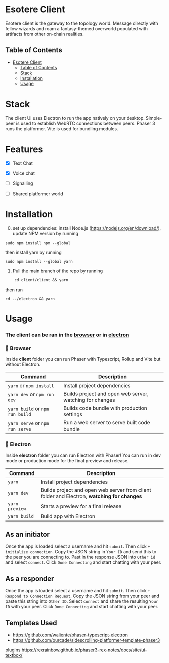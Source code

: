 # Esotere Client
Esotere client is the gateway to the topology world.
Message directly with fellow wizards and roam a fantasy-themed overworld populated with artifacts from other on-chain realities.

## Table of Contents
- [Esotere Client](#esotere-client)
  - [Table of Contents](#table-of-contents)
  - [Stack](#stack)
  - [Installation](#installation)
  - [Usage](#usage)
  
# Stack
The client UI uses Electron to run the app natively on your desktop. Simple-peer is used to establish WebRTC connections between peers. Phaser 3 runs the platformer. Vite is used for bundling modules.

# Features
- [x] Text Chat
- [x] Voice chat
- [ ] Signalling
- [ ] Shared platformer world


# Installation
0. set up dependencies: install Node.js (https://nodejs.org/en/download/), update NPM version by running
```
sudo npm install npm --global
```
then install yarn by running
```
sudo npm install --global yarn
```

1. Pull the main branch of the repo by running
```
    cd client/client && yarn
```
then run
```
cd ../electron && yarn
```

# Usage
### The client can be ran in the <ins>browser</ins> or in <ins>electron</ins>


### &#128193; Browser
Inside **client** folder you can run Phaser with Typescript, Rollup and Vite but without Electron.

| Command | Description |
|---------|-------------|
| `yarn` or `npm install` | Install project dependencies |
| `yarn dev` or `npm run dev` | Builds project and open web server, watching for changes |
| `yarn build` or `npm run build` | Builds code bundle with production settings  |
| `yarn serve` or `npm run serve` | Run a web server to serve built code bundle |

### &#128193; Electron
Inside **electron** folder you can run Electron with Phaser! You can run in dev mode or production mode for the final preview and release. 

| Command | Description |
|---------|-------------|
| `yarn` | Install project dependencies |
| `yarn dev` | Builds project and open web server from client folder and Electron, **watching for changes** |
| `yarn preview` | Starts a preview for a final release  |
| `yarn build`| Build app with Electron |


## As an initiator
Once the app is loaded select a username and hit `submit`. 
Then click `+ initialize connection`. Copy the JSON string in `Your ID` and send this to the peer you are connecting to.
Past in the response JSON into `Other id` and select `connect`. Click `Done Connecting` and start chatting with your peer.

## As a responder
Once the app is loaded select a username and hit `submit`. 
Then click `+ Respond to Connection Request`. Copy the JSON string from your peer and paste this string into `Other ID`. Select `connect` and share the resulting `Your ID` with your peer. Click `Done Connecting` and start chatting with your peer.




## Templates Used

- https://github.com/waliente/phaser-typescript-electron
- https://github.com/ourcade/sidescrolling-platformer-template-phaser3


plugins
https://rexrainbow.github.io/phaser3-rex-notes/docs/site/ui-textbox/
